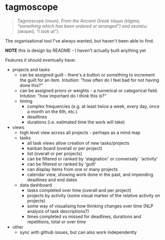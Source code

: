 # tagmoscope

> Tagmoscope (noun). _From the Ancient Greek τάγμα (tágma, “something which has been ordered or arranged”) and σκοπέω (skopeō, "I look at")._

The organisational tool I've always wanted, but haven't been able to find.

**NOTE** this is design by README - I haven't actually built anything yet

Features it should eventually have:

- projects and tasks
  - can be assigned guilt - there's a button or something to increment the guilt for an item. Intuition: "how often do I feel bad for not having done this?"
  - can be assigned priors or weights - a numerical or categorical field. Intution: "how important do I *think* this is?"
  - timing
    - complex frequencies (e.g. at least twice a week, every day, once a month on the 6th, etc.)
    - deadlines
    - durations (i.e. estimated time the work will take)
- views
  - high level view across all projects - perhaps as a mind map
  - tasks
    - all task views allow creation of new tasks/projects
    - kanban board (overall or per project)
    - list (overall or per projects)
    - can be filtered or ranked by 'stagnation' or conversely` 'activity'
    - can be filtered or ranked by 'guilt'
    - can display items from one or many projects
    - calendar view, showing work done in the past, and impending deadlines and end dates
  - data dashboard
    - tasks completed over time (overall and per project)
    - projects by activity (some visual marker of the relative activity on projects)
    - some way of visualising how thinking changes over time (NLP analysis of task descriptions?)
    - times completed vs missed for deadlines, durations and repetitions, total or over time
- other
  - sync with github issues, but can also work independently
